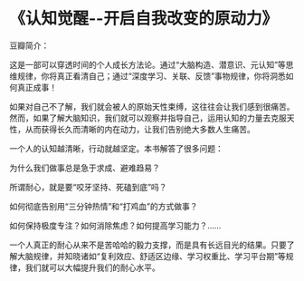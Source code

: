 # 《认知觉醒--开启自我改变的原动力》

豆瓣简介：

这是一部可以穿透时间的个人成长方法论。通过“大脑构造、潜意识、元认知”等思维规律，你将真正看清自己；通过“深度学习、关联、反馈”事物规律，你将洞悉如何真正成事！

如果对自己不了解，我们就会被人的原始天性束缚，这往往会让我们感到很痛苦。然而，如果了解大脑知识，我们就可以观察并指导自己，运用认知的力量去克服天性，从而获得长久而清晰的内在动力，让我们告别绝大多数人生痛苦。

一个人的认知越清晰，行动就越坚定。本书解答了很多问题：

为什么我们做事总是急于求成、避难趋易？

所谓耐心，就是要“咬牙坚持、死磕到底”吗？

如何彻底告别用“三分钟热情”和“打鸡血”的方式做事？

如何保持极度专注？如何消除焦虑？如何提高学习能力？……

一个人真正的耐心从来不是苦哈哈的毅力支撑，而是具有长远目光的结果。只要了解大脑规律，并知晓诸如“复利效应、舒适区边缘、学习权重比、学习平台期”等规律，我们就可以大幅提升我们的耐心水平。